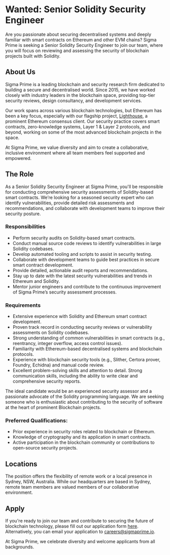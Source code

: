 # Wanted: Senior Solidity Security Engineer

Are you passionate about securing decentralised systems and deeply familiar with smart contracts on Ethereum and other EVM chains? Sigma Prime is seeking a Senior Solidity Security Engineer to join our team, where you will focus on reviewing and assessing the security of blockchain projects built with Solidity.

## About Us

Sigma Prime is a leading blockchain and security research firm dedicated to building a secure and decentralised world. Since 2015, we have worked closely with industry leaders in the blockchain space, providing top-tier security reviews, design consultancy, and development services.

Our work spans across various blockchain technologies, but Ethereum has been a key focus, especially with our flagship project, [Lighthouse](https://lighthouse.sigmaprime.io/), a prominent Ethereum consensus client. Our security practice covers smart contracts, zero-knowledge systems, Layer 1 & Layer 2 protocols, and beyond, working on some of the most advanced blockchain projects in the space.

At Sigma Prime, we value diversity and aim to create a collaborative, inclusive environment where all team members feel supported and empowered.

## The Role

As a Senior Solidity Security Engineer at Sigma Prime, you'll be responsible for conducting comprehensive security assessments of Solidity-based smart contracts. We’re looking for a seasoned security expert who can identify vulnerabilities, provide detailed risk assessments and recommendations, and collaborate with development teams to improve their security posture.

### Responsibilities

* Perform security audits on Solidity-based smart contracts.
* Conduct manual source code reviews to identify vulnerabilities in large Solidity codebases.
* Develop automated tooling and scripts to assist in security testing.
* Collaborate with development teams to guide best practices in secure smart contract development.
* Provide detailed, actionable audit reports and recommendations.
* Stay up to date with the latest security vulnerabilities and trends in Ethereum and Solidity.
* Mentor junior engineers and contribute to the continuous improvement of Sigma Prime’s security assessment processes.

### Requirements

* Extensive experience with Solidity and Ethereum smart contract development.
* Proven track record in conducting security reviews or vulnerability assessments on Solidity codebases.
* Strong understanding of common vulnerabilities in smart contracts (e.g., reentrancy, integer overflow, access control issues).
* Familiarity with Ethereum-based decentralised systems and blockchain protocols.
* Experience with blockchain security tools (e.g., Slither, Certora prover, Foundry, Echidna) and manual code review.
* Excellent problem-solving skills and attention to detail.
Strong communication skills, including the ability to write clear and comprehensive security reports.

The ideal candidate would be an experienced security assessor and a passionate advocate of the Solidity programming language. We are seeking someone who is enthusiastic about contributing to the security of software at the heart of prominent Blockchain projects.

### Preferred Qualifications:

* Prior experience in security roles related to blockchain or Ethereum.
* Knowledge of cryptography and its application in smart contracts.
* Active participation in the blockchain community or contributions to open-source security projects.

## Locations

The position offers the flexibility of remote work or a local presence in Sydney, NSW, Australia. While our headquarters are based in Sydney, remote team members are valued members of our collaborative environment.

## Apply

If you're ready to join our team and contribute to securing the future of blockchain technology, please fill out our application form [here](https://forms.gle/8jifs9uQR34ApUaE9). Alternatively, you can email your application to [careers@sigmaprime.io](mailto:careers@sigmaprime.io).

At Sigma Prime, we celebrate diversity and welcome applicants from all backgrounds.
